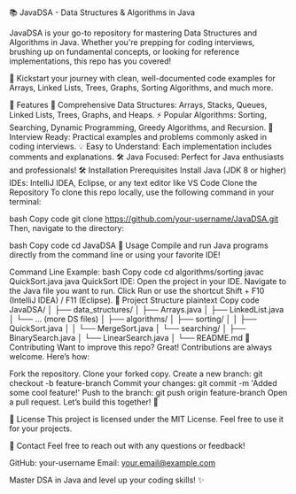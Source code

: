 📚 JavaDSA - Data Structures & Algorithms in Java

JavaDSA is your go-to repository for mastering Data Structures and Algorithms in Java. Whether you're prepping for coding interviews, brushing up on fundamental concepts, or looking for reference implementations, this repo has you covered!

🚀 Kickstart your journey with clean, well-documented code examples for Arrays, Linked Lists, Trees, Graphs, Sorting Algorithms, and much more.

🌟 Features
🔢 Comprehensive Data Structures: Arrays, Stacks, Queues, Linked Lists, Trees, Graphs, and Heaps.
⚡ Popular Algorithms: Sorting, Searching, Dynamic Programming, Greedy Algorithms, and Recursion.
🎯 Interview Ready: Practical examples and problems commonly asked in coding interviews.
💡 Easy to Understand: Each implementation includes comments and explanations.
🛠️ Java Focused: Perfect for Java enthusiasts and professionals!
🛠 Installation
Prerequisites
Install Java (JDK 8 or higher)
IDEs: IntelliJ IDEA, Eclipse, or any text editor like VS Code
Clone the Repository
To clone this repo locally, use the following command in your terminal:

bash
Copy code
git clone https://github.com/your-username/JavaDSA.git
Then, navigate to the directory:

bash
Copy code
cd JavaDSA
🚀 Usage
Compile and run Java programs directly from the command line or using your favorite IDE!

Command Line Example:
bash
Copy code
cd algorithms/sorting
javac QuickSort.java
java QuickSort
IDE:
Open the project in your IDE.
Navigate to the Java file you want to run.
Click Run or use the shortcut Shift + F10 (IntelliJ IDEA) / F11 (Eclipse).
📂 Project Structure
plaintext
Copy code
JavaDSA/
│
├── data_structures/
│   ├── Arrays.java
│   ├── LinkedList.java
│   └── ... (more DS files)
│
├── algorithms/
│   ├── sorting/
│   │   ├── QuickSort.java
│   │   └── MergeSort.java
│   └── searching/
│       ├── BinarySearch.java
│       └── LinearSearch.java
│
└── README.md
🤝 Contributing
Want to improve this repo? Great! Contributions are always welcome. Here’s how:

Fork the repository.
Clone your forked copy.
Create a new branch: git checkout -b feature-branch
Commit your changes: git commit -m 'Added some cool feature!'
Push to the branch: git push origin feature-branch
Open a pull request.
Let’s build this together! 💪

📜 License
This project is licensed under the MIT License. Feel free to use it for your projects.

👤 Contact
Feel free to reach out with any questions or feedback!

GitHub: your-username
Email: your.email@example.com

Master DSA in Java and level up your coding skills! ✨
